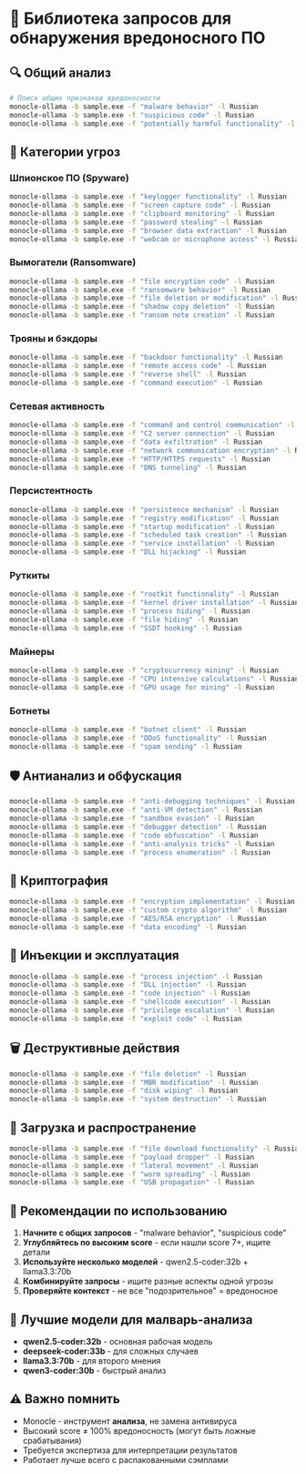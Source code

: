 # 🦠 Библиотека запросов для обнаружения вредоносного ПО

## 🔍 Общий анализ

```bash
# Поиск общих признаков вредоносности
monocle-ollama -b sample.exe -f "malware behavior" -l Russian
monocle-ollama -b sample.exe -f "suspicious code" -l Russian
monocle-ollama -b sample.exe -f "potentially harmful functionality" -l Russian
```

## 🎯 Категории угроз

### Шпионское ПО (Spyware)
```bash
monocle-ollama -b sample.exe -f "keylogger functionality" -l Russian
monocle-ollama -b sample.exe -f "screen capture code" -l Russian
monocle-ollama -b sample.exe -f "clipboard monitoring" -l Russian
monocle-ollama -b sample.exe -f "password stealing" -l Russian
monocle-ollama -b sample.exe -f "browser data extraction" -l Russian
monocle-ollama -b sample.exe -f "webcam or microphone access" -l Russian
```

### Вымогатели (Ransomware)
```bash
monocle-ollama -b sample.exe -f "file encryption code" -l Russian
monocle-ollama -b sample.exe -f "ransomware behavior" -l Russian
monocle-ollama -b sample.exe -f "file deletion or modification" -l Russian
monocle-ollama -b sample.exe -f "shadow copy deletion" -l Russian
monocle-ollama -b sample.exe -f "ransom note creation" -l Russian
```

### Трояны и бэкдоры
```bash
monocle-ollama -b sample.exe -f "backdoor functionality" -l Russian
monocle-ollama -b sample.exe -f "remote access code" -l Russian
monocle-ollama -b sample.exe -f "reverse shell" -l Russian
monocle-ollama -b sample.exe -f "command execution" -l Russian
```

### Сетевая активность
```bash
monocle-ollama -b sample.exe -f "command and control communication" -l Russian
monocle-ollama -b sample.exe -f "C2 server connection" -l Russian
monocle-ollama -b sample.exe -f "data exfiltration" -l Russian
monocle-ollama -b sample.exe -f "network communication encryption" -l Russian
monocle-ollama -b sample.exe -f "HTTP/HTTPS requests" -l Russian
monocle-ollama -b sample.exe -f "DNS tunneling" -l Russian
```

### Персистентность
```bash
monocle-ollama -b sample.exe -f "persistence mechanism" -l Russian
monocle-ollama -b sample.exe -f "registry modification" -l Russian
monocle-ollama -b sample.exe -f "startup modification" -l Russian
monocle-ollama -b sample.exe -f "scheduled task creation" -l Russian
monocle-ollama -b sample.exe -f "service installation" -l Russian
monocle-ollama -b sample.exe -f "DLL hijacking" -l Russian
```

### Руткиты
```bash
monocle-ollama -b sample.exe -f "rootkit functionality" -l Russian
monocle-ollama -b sample.exe -f "kernel driver installation" -l Russian
monocle-ollama -b sample.exe -f "process hiding" -l Russian
monocle-ollama -b sample.exe -f "file hiding" -l Russian
monocle-ollama -b sample.exe -f "SSDT hooking" -l Russian
```

### Майнеры
```bash
monocle-ollama -b sample.exe -f "cryptocurrency mining" -l Russian
monocle-ollama -b sample.exe -f "CPU intensive calculations" -l Russian
monocle-ollama -b sample.exe -f "GPU usage for mining" -l Russian
```

### Ботнеты
```bash
monocle-ollama -b sample.exe -f "botnet client" -l Russian
monocle-ollama -b sample.exe -f "DDoS functionality" -l Russian
monocle-ollama -b sample.exe -f "spam sending" -l Russian
```

## 🛡️ Антианализ и обфускация

```bash
monocle-ollama -b sample.exe -f "anti-debugging techniques" -l Russian
monocle-ollama -b sample.exe -f "anti-VM detection" -l Russian
monocle-ollama -b sample.exe -f "sandbox evasion" -l Russian
monocle-ollama -b sample.exe -f "debugger detection" -l Russian
monocle-ollama -b sample.exe -f "code obfuscation" -l Russian
monocle-ollama -b sample.exe -f "anti-analysis tricks" -l Russian
monocle-ollama -b sample.exe -f "process enumeration" -l Russian
```

## 🔐 Криптография

```bash
monocle-ollama -b sample.exe -f "encryption implementation" -l Russian
monocle-ollama -b sample.exe -f "custom crypto algorithm" -l Russian
monocle-ollama -b sample.exe -f "AES/RSA encryption" -l Russian
monocle-ollama -b sample.exe -f "data encoding" -l Russian
```

## 💉 Инъекции и эксплуатация

```bash
monocle-ollama -b sample.exe -f "process injection" -l Russian
monocle-ollama -b sample.exe -f "DLL injection" -l Russian
monocle-ollama -b sample.exe -f "code injection" -l Russian
monocle-ollama -b sample.exe -f "shellcode execution" -l Russian
monocle-ollama -b sample.exe -f "privilege escalation" -l Russian
monocle-ollama -b sample.exe -f "exploit code" -l Russian
```

## 🗑️ Деструктивные действия

```bash
monocle-ollama -b sample.exe -f "file deletion" -l Russian
monocle-ollama -b sample.exe -f "MBR modification" -l Russian
monocle-ollama -b sample.exe -f "disk wiping" -l Russian
monocle-ollama -b sample.exe -f "system destruction" -l Russian
```

## 🔄 Загрузка и распространение

```bash
monocle-ollama -b sample.exe -f "file download functionality" -l Russian
monocle-ollama -b sample.exe -f "payload dropper" -l Russian
monocle-ollama -b sample.exe -f "lateral movement" -l Russian
monocle-ollama -b sample.exe -f "worm spreading" -l Russian
monocle-ollama -b sample.exe -f "USB propagation" -l Russian
```

## 📝 Рекомендации по использованию

1. **Начните с общих запросов** - "malware behavior", "suspicious code"
2. **Углубляйтесь по высоким score** - если нашли score 7+, ищите детали
3. **Используйте несколько моделей** - qwen2.5-coder:32b + llama3.3:70b
4. **Комбинируйте запросы** - ищите разные аспекты одной угрозы
5. **Проверяйте контекст** - не все "подозрительное" = вредоносное

## 🎯 Лучшие модели для малварь-анализа

- **qwen2.5-coder:32b** - основная рабочая модель
- **deepseek-coder:33b** - для сложных случаев
- **llama3.3:70b** - для второго мнения
- **qwen3-coder:30b** - быстрый анализ

## ⚠️ Важно помнить

- Monocle - инструмент **анализа**, не замена антивируса
- Высокий score ≠ 100% вредоносность (могут быть ложные срабатывания)
- Требуется экспертиза для интерпретации результатов
- Работает лучше всего с распакованными сэмплами
